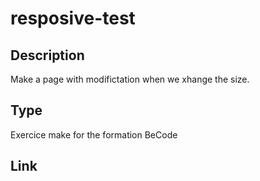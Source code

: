 # resposive-test

## Description
Make a page with modifictation when we xhange the size.

## Type
Exercice make for the formation BeCode

## Link